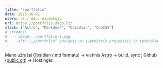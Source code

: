 ```yaml
---
title: "/portfolio"
date: 2025-10-01
users: ~5 / mėn. naudotojų
url: https://portfolio.dago.lt/
stack: ["Astro", "Markdown", "Obsidian", "UnoCSS"]
# screens:
#   - image: ./portfolio-1.png
#     alt: "„/portfolio“ puslapis su įvykdytais projektais ir technologijų filtru."
---
```


Mano užrašai [Obsidian](https://obsidian.md) (.md formatu) → vietinis [Astro](https://astro.build) → build, sync į Github ([public git](https://github.com/Debesyla/dago-portfolio)) → Hostinger. 
